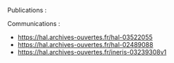 Publications :


Communications :

- https://hal.archives-ouvertes.fr/hal-03522055
- https://hal.archives-ouvertes.fr/hal-02489088
- https://hal.archives-ouvertes.fr/ineris-03239308v1
